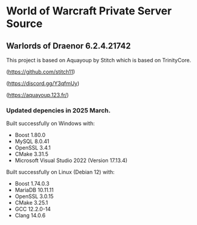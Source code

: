 # World of Warcraft Private Server Source
## Warlords of Draenor 6.2.4.21742 

This project is based on Aquayoup by Stitch which is based on TrinityCore.

(https://github.com/stitch11) 

(https://discord.gg/Y3qfmUy) 

(https://aquayoup.123.fr/) 

### Updated depencies in 2025 March.

Built successfully on Windows with:

- Boost 1.80.0
- MySQL 8.0.41
- OpenSSL 3.4.1
- CMake 3.31.5
- Microsoft Visual Studio 2022 (Version 17.13.4)

Built successfully on Linux (Debian 12) with:

- Boost 1.74.0.3
- MariaDB 10.11.11
- OpenSSL 3.0.15
- CMake 3.25.1
- GCC 12.2.0-14
- Clang 14.0.6
